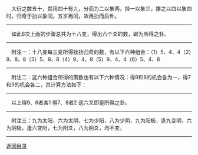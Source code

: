&emsp;大衍之数五十，其用四十有九，分而为二以象两，挂一以象三，揲之以四以象四时，归奇于扐以象闰，五岁再闰，故再扐而后卦。 
___
&emsp;如此6次上面的步骤总共为十八变，得出六个爻的数，即为所得之卦。
___
&emsp;附注一：十八变每三变所得挂扐归奇的数，有以下六种组合：（1）5、4、4（2）9、8、8（3）5、8、8（4）9、4、8（5）9、4、4（6）5、4、8
___
&emsp;附注二：这六种组合所得的策数也有以下六种情况：得9和6的机会各为一，得7和9的机会各二，其计算方法如下：
___
&emsp;以上得9、6者各1    得7、8者2    这六爻即是所得之卦。
___
&emsp;附注三：九为太阳，六为太阴，七为少阳，八为少阴，九为阳极，逢九变阴，六为阴极，逢六变阳，七为阳爻，八为阴爻，均不变。
___
[返回目录](../../../master/README.md#目录)